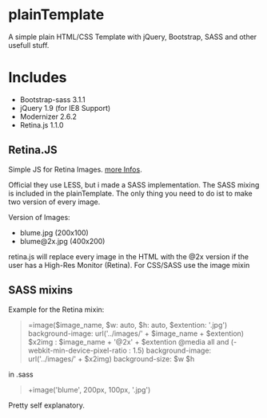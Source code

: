 plainTemplate
=============

A simple plain HTML/CSS Template with jQuery, Bootstrap, SASS and other usefull stuff.

Includes
=============

- Bootstrap-sass 3.1.1
- jQuery 1.9 (for IE8 Support)
- Modernizer 2.6.2
- Retina.js 1.1.0

## Retina.JS

Simple JS for Retina Images. <a href="https://imulus.github.io/retinajs/" target="_blank">more Infos</a>.

Official they use LESS, but i made a SASS implementation. The SASS mixing is included in the plainTemplate. The only thing you need to do ist to make two version of every image.

Version of Images:

- blume.jpg (200x100)
- blume&commat;2x.jpg (400x200)

retina.js will replace every image in the HTML with the @2x version if the user has a High-Res Monitor (Retina). For CSS/SASS use the image mixin

## SASS mixins

Example for the Retina mixin:

>=image($image_name, $w: auto, $h: auto, $extention: '.jpg')
>  background-image: url('../images/' + $image_name + $extention)
>  $x2img : $image_name + '@2x' + $extention
>  @media all and (-webkit-min-device-pixel-ratio : 1.5)
>    background-image: url('../images/' + $x2img)
>    background-size: $w $h

in .sass

> +image('blume', 200px, 100px, '.jpg')


Pretty self explanatory.